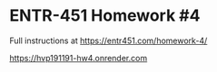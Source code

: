 # ENTR-451 Homework #4

Full instructions at https://entr451.com/homework-4/

https://hvp191191-hw4.onrender.com